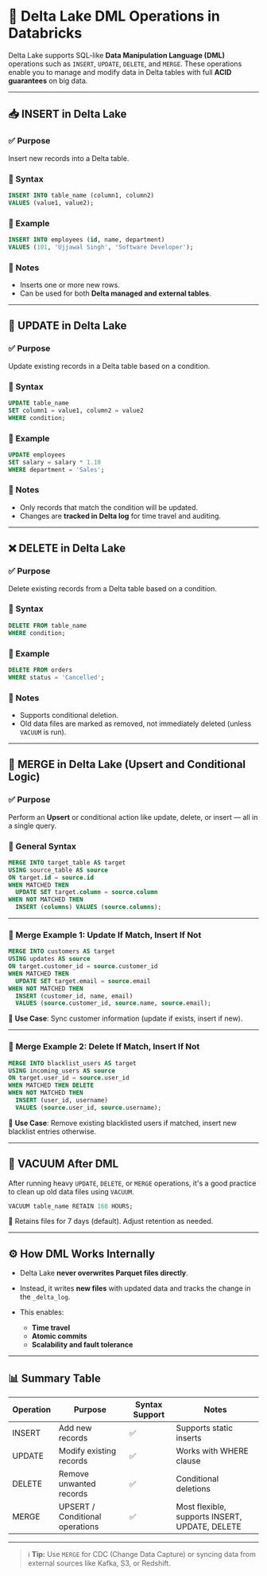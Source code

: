 # 📘 Delta Lake DML Operations in Databricks

Delta Lake supports SQL-like **Data Manipulation Language (DML)** operations such as `INSERT`, `UPDATE`, `DELETE`, and `MERGE`. These operations enable you to manage and modify data in Delta tables with full **ACID guarantees** on big data.

---

## 📥 INSERT in Delta Lake

### ✅ Purpose
Insert new records into a Delta table.

### 🧾 Syntax
```sql
INSERT INTO table_name (column1, column2)
VALUES (value1, value2);
```

### 📌 Example

```sql
INSERT INTO employees (id, name, department)
VALUES (101, 'Ujjawal Singh', 'Software Developer');
```

### 🧠 Notes

* Inserts one or more new rows.
* Can be used for both **Delta managed and external tables**.

---

## 🔄 UPDATE in Delta Lake

### ✅ Purpose

Update existing records in a Delta table based on a condition.

### 🧾 Syntax

```sql
UPDATE table_name
SET column1 = value1, column2 = value2
WHERE condition;
```

### 📌 Example

```sql
UPDATE employees
SET salary = salary * 1.10
WHERE department = 'Sales';
```

### 🧠 Notes

* Only records that match the condition will be updated.
* Changes are **tracked in Delta log** for time travel and auditing.

---

## ❌ DELETE in Delta Lake

### ✅ Purpose

Delete existing records from a Delta table based on a condition.

### 🧾 Syntax

```sql
DELETE FROM table_name
WHERE condition;
```

### 📌 Example

```sql
DELETE FROM orders
WHERE status = 'Cancelled';
```

### 🧠 Notes

* Supports conditional deletion.
* Old data files are marked as removed, not immediately deleted (unless `VACUUM` is run).

---

## 🔁 MERGE in Delta Lake (Upsert and Conditional Logic)

### ✅ Purpose

Perform an **Upsert** or conditional action like update, delete, or insert — all in a single query.

### 🧾 General Syntax

```sql
MERGE INTO target_table AS target
USING source_table AS source
ON target.id = source.id
WHEN MATCHED THEN
  UPDATE SET target.column = source.column
WHEN NOT MATCHED THEN
  INSERT (columns) VALUES (source.columns);
```

---

### 🔀 Merge Example 1: Update If Match, Insert If Not

```sql
MERGE INTO customers AS target
USING updates AS source
ON target.customer_id = source.customer_id
WHEN MATCHED THEN
  UPDATE SET target.email = source.email
WHEN NOT MATCHED THEN
  INSERT (customer_id, name, email)
  VALUES (source.customer_id, source.name, source.email);
```

🧠 **Use Case**: Sync customer information (update if exists, insert if new).

---

### 🔄 Merge Example 2: Delete If Match, Insert If Not

```sql
MERGE INTO blacklist_users AS target
USING incoming_users AS source
ON target.user_id = source.user_id
WHEN MATCHED THEN DELETE
WHEN NOT MATCHED THEN
  INSERT (user_id, username)
  VALUES (source.user_id, source.username);
```

🧠 **Use Case**: Remove existing blacklisted users if matched, insert new blacklist entries otherwise.

---

## 🧹 VACUUM After DML

After running heavy `UPDATE`, `DELETE`, or `MERGE` operations, it's a good practice to clean up old data files using `VACUUM`.

```sql
VACUUM table_name RETAIN 168 HOURS;
```

🧠 Retains files for 7 days (default). Adjust retention as needed.

---

## ⚙️ How DML Works Internally

* Delta Lake **never overwrites Parquet files directly**.
* Instead, it writes **new files** with updated data and tracks the change in the `_delta_log`.
* This enables:

  * **Time travel**
  * **Atomic commits**
  * **Scalability and fault tolerance**

---

## 📊 Summary Table

| Operation | Purpose                         | Syntax Support | Notes                                          |
| --------- | ------------------------------- | -------------- | ---------------------------------------------- |
| INSERT    | Add new records                 | ✅              | Supports static inserts                        |
| UPDATE    | Modify existing records         | ✅              | Works with WHERE clause                        |
| DELETE    | Remove unwanted records         | ✅              | Conditional deletions                          |
| MERGE     | UPSERT / Conditional operations | ✅              | Most flexible, supports INSERT, UPDATE, DELETE |

---

> ℹ️ **Tip:** Use `MERGE` for CDC (Change Data Capture) or syncing data from external sources like Kafka, S3, or Redshift.
